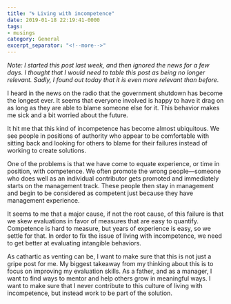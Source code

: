 ```yaml
---
title: "🌀 Living with incompetence"
date: 2019-01-18 22:19:41-0000
tags:
- musings
category: General
excerpt_separator: "<!--more-->"
---
```


*Note: I started this post last week, and then ignored the news for a few days. I thought that I would need to table this post as being no longer relevant. Sadly, I found out today that it is even more relevant than before.*

I heard in the news on the radio that the government shutdown has become the longest ever. It seems that everyone involved is happy to have it drag on as long as they are able to blame someone else for it. This behavior makes me sick and a bit worried about the future.

<!--more-->
It hit me that this kind of incompetence has become almost ubiquitous. We see people in positions of authority who appear to be comfortable with sitting back and looking for others to blame for their failures instead of working to create solutions.

One of the problems is that we have come to equate experience, or time in position, with competence. We often promote the wrong people—someone who does well as an individual contributor gets promoted and immediately starts on the management track. These people then stay in management and begin to be considered as competent just because they have management experience.

It seems to me that a major cause, if not the root cause, of this failure is that we skew evaluations in favor of measures that are easy to quantify. Competence is hard to measure, but years of experience is easy, so we settle for that. In order to fix the issue of living with incompetence, we need to get better at evaluating intangible behaviors.

As cathartic as venting can be, I want to make sure that this is not just a gripe post for me. My biggest takeaway from my thinking about this is to focus on improving my evaluation skills. As a father, and as a manager, I want to find ways to mentor and help others grow in meaningful ways. I want to make sure that I never contribute to this culture of living with incompetence, but instead work to be part of the solution.